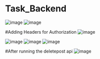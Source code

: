 # Task_Backend
![image](https://github.com/santhiladatabotpvt/Task_Backend/assets/64479890/fabcc235-17c4-4458-bf5c-1cfa710d4dc3)
![image](https://github.com/santhiladatabotpvt/Task_Backend/assets/64479890/73d6170e-6129-4ed1-af13-a1c48566c2ba)

#Adding Headers for Authorization
![image](https://github.com/santhiladatabotpvt/Task_Backend/assets/64479890/6889305e-bb9b-4203-9221-746a41b37a65)

![image](https://github.com/santhiladatabotpvt/Task_Backend/assets/64479890/c42eed3e-5953-4ed1-b5f0-af23272e07b6)
![image](https://github.com/santhiladatabotpvt/Task_Backend/assets/64479890/6ff43cd2-20c7-4498-8664-3cefa685e4d7)
![image](https://github.com/santhiladatabotpvt/Task_Backend/assets/64479890/ef0c04f1-d892-4dd0-986c-66e70e933d31)

#After running the deletepost api
![image](https://github.com/santhiladatabotpvt/Task_Backend/assets/64479890/e8d4498e-053d-481b-b503-dc8c582fe4f8)



